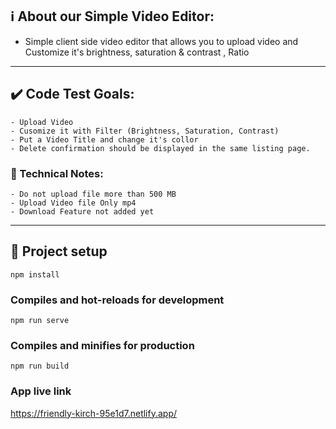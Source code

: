 ## ℹ️ About our Simple Video Editor:
- Simple client side video editor that allows you to upload video and Customize it's brightness, saturation & contrast , Ratio
-----

## ✔️ Code Test Goals:
    - Upload Video
    - Cusomize it with Filter (Brightness, Saturation, Contrast)
    - Put a Video Title and change it's collor
    - Delete confirmation should be displayed in the same listing page.
 ### 📝 Technical Notes:
    - Do not upload file more than 500 MB
    - Upload Video file Only mp4
    - Download Feature not added yet 
-----
## 🚧 Project setup
```
npm install
```
### Compiles and hot-reloads for development
```
npm run serve
```

### Compiles and minifies for production
```
npm run build
```

### App live link
https://friendly-kirch-95e1d7.netlify.app/